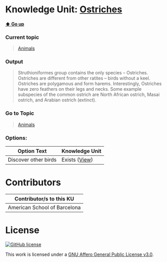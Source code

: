 # Knowledge Unit: [Ostriches](../../knowledge_units/animals/ostriches.md)

#### [:arrow_up: Go up](../../topics/animals.md)
### Current topic
> [Animals](../../topics/animals.md)
### Output
> Struthioniformes group contains the only species – Ostriches. Ostriches are different from other ratites – birds without a keel. Ostriches are polygamous and form harems. Interestingly, Ostriches have zero feathers on their legs and necks. Some example subspecies of the common ostrich are North African ostrich, Masai ostrich, and Arabian ostrich (extinct).
### Go to Topic
> [Animals](../../topics/animals.md)

### Options: 

| Option Text | Knowledge Unit |
| - | - |  
| Discover other birds  |  Exists ([View](../../knowledge_units/animals/discover-other-birds.md))  | 

# Contributors

| Contributor/s to this KU |
| - | 
| American School of Barcelona |

# License
[![GitHub license](https://img.shields.io/github/license/inbrainz/cerebro)](https://github.com/inbrainz/cerebro/blob/master/LICENSE)

This work is licensed under a [GNU Affero General Public License v3.0](https://www.gnu.org/licenses/agpl-3.0.txt).